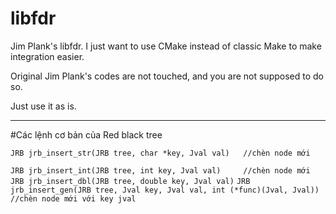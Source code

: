 # libfdr
Jim Plank's libfdr. I just want to use CMake instead of classic Make to make integration easier.

Original Jim Plank's codes are not touched, and you are not supposed to do so.

Just use it as is.

--------------------------------------------------------------
#Các lệnh cơ bản của Red black tree

`JRB jrb_insert_str(JRB tree, char *key, Jval val)   //chèn node mới`

`JRB jrb_insert_int(JRB tree, int key, Jval val)     //chèn node mới`
`JRB jrb_insert_dbl(JRB tree, double key, Jval val)`
`JRB jrb_insert_gen(JRB tree, Jval key, Jval val, int (*func)(Jval, Jval))     //chèn node mới với key jval`
